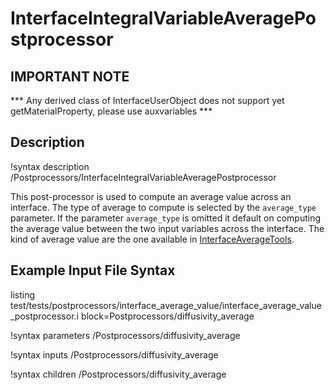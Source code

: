 # InterfaceIntegralVariableAveragePostprocessor

## IMPORTANT NOTE
*** Any derived class of InterfaceUserObject does not support yet getMaterialProperty, please use auxvariables ***

## Description
!syntax description /Postprocessors/InterfaceIntegralVariableAveragePostprocessor

This post-processor is used to compute an average value across an interface. The type of average to compute is selected by the `average_type` parameter. If the parameter `average_type` is omitted it default on computing the average value between the two input variables across the interface.
The kind of average value are the one available in  [InterfaceAverageTools](/InterfaceAverageTools.md).


## Example Input File Syntax

listing test/tests/postprocessors/interface_average_value/interface_average_value_postprocessor.i block=Postprocessors/diffusivity_average

!syntax parameters /Postprocessors/diffusivity_average

!syntax inputs /Postprocessors/diffusivity_average

!syntax children /Postprocessors/diffusivity_average
